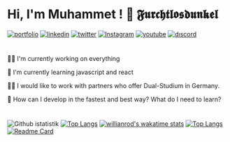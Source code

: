 
# Hi, I'm Muhammet ! 👋 𝕱𝖚𝖗𝖈𝖍𝖙𝖑𝖔𝖘𝖉𝖚𝖓𝖐𝖊𝖑

[![portfolio](https://img.shields.io/badge/my_portfolio-000?style=for-the-badge&logo=ko-fi&logoColor=fff)](https://katherineoelsner.com/)
[![linkedin](https://img.shields.io/badge/linkedin-000?style=for-the-badge&logo=linkedin&logoColor=blue)](https://www.linkedin.com/in/muhammet-%C3%B6zt%C3%BCrk-85939a241/)
[![twitter](https://img.shields.io/badge/twitter-000?style=for-the-badge&logo=twitter&logoColor=0080ff)](https://twitter.com/)
[![Instagram](https://img.shields.io/badge/Instagram-000?style=for-the-badge&logo=Instagram&logoColor=pruple)](https://Instagram.com/)
[![youtube](https://img.shields.io/badge/youtube-000?style=for-the-badge&logo=youtube&logoColor=FF0000)](https://www.youtube.com/@Furchtlosdunkel)
[![dıscord](https://img.shields.io/badge/Discord-000?style=for-the-badge&logo=discord&logoColor=fff)](https://discord.com/)

#

👩‍💻 I'm currently working on everything

🧠 I'm currently learning javascript and react

👯‍♀️ I would like to work with partners who offer Dual-Studium in Germany.

🤔 How can I develop in the fastest and best way? What do I need to learn?

# 
![ Github istatistik](https://github-readme-stats.vercel.app/api?username=Furchtlosdunkel&show_icons=true&theme=vision-friendly-dark)
[![Top Langs](https://github-readme-stats.vercel.app/api/top-langs/?username=Furchtlosdunkel&layout=compact)](https://github.com/Furchtlosdunkel)
[![willianrod's wakatime stats](https://github-readme-stats.vercel.app/api/wakatime?username=willianrod)](https://github.com/Furchtlosdunkel)
[![Top Langs](https://github-readme-stats.vercel.app/api/top-langs/?username=Furchtlosdunkel&hide=javascript,html)](https://github.com/Furchtlosdunkel)
[![Readme Card](https://github-readme-stats.vercel.app/api/pin/?username=Furchtlosdunkel&repo=github-readme-stats)](https://github.com/Furchtlosdunkel)
<!-- 
📊 &nbsp;**This week I spent my time on**
![Wwakatime stats](https://github-readme-stats-taupe-two.vercel.app/api/wakatime?username=Furchtlosdunkel&hide_title=true&hide_border=true&langs_count=5&bg_color=00000000&text_color=777) -->
